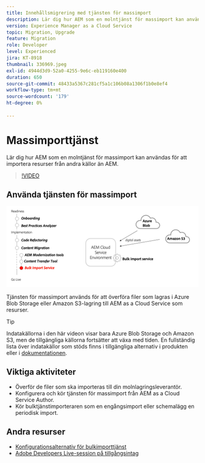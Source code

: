 ```yaml
---
title: Innehållsmigrering med tjänsten för massimport
description: Lär dig hur AEM som en molntjänst för massimport kan användas för att importera resurser från andra källor än AEM.
version: Experience Manager as a Cloud Service
topic: Migration, Upgrade
feature: Migration
role: Developer
level: Experienced
jira: KT-8918
thumbnail: 336969.jpeg
exl-id: 4944d3d9-52a0-4255-9e6c-eb119160e400
duration: 650
source-git-commit: 48433a5367c281cf5a1c106b08a1306f1b0e8ef4
workflow-type: tm+mt
source-wordcount: '179'
ht-degree: 0%

---
```


# Massimporttjänst

Lär dig hur AEM som en molntjänst för massimport kan användas för att importera resurser från andra källor än AEM.



>[!VIDEO](https://video.tv.adobe.com/v/336969?quality=12&learn=on)

## Använda tjänsten för massimport

![Livscykel för massimporttjänst](../assets/bulk-import-service.png)

Tjänsten för massimport används för att överföra filer som lagras i Azure Blob Storage eller Amazon S3-lagring till AEM as a Cloud Service som resurser.

>[!TIP]
>
> Indatakällorna i den här videon visar bara Azure Blob Storage och Amazon S3, men de tillgängliga källorna fortsätter att växa med tiden. En fullständig lista över indatakällor som stöds finns i tillgängliga alternativ i produkten eller i [dokumentationen](https://experienceleague.adobe.com/docs/experience-manager-cloud-service/content/assets/manage/add-assets.html#bulk-upload).

## Viktiga aktiviteter

+ Överför de filer som ska importeras till din molnlagringsleverantör.
+ Konfigurera och kör tjänsten för massimport från AEM as a Cloud Service Author.
+ Kör bulktjänstimporteraren som en engångsimport eller schemalägg en periodisk import.

## Andra resurser

+ [Konfigurationsalternativ för bulkimporttjänst](https://experienceleague.adobe.com/docs/experience-manager-cloud-service/content/assets/manage/add-assets.html#configure-bulk-ingestor-tool)
+ [Adobe Developers Live-session på tillgångsintag](https://experienceleague.adobe.com/docs/adobe-developers-live-events/events/2021/feb2021/asset-bulk-ingestion.html)

